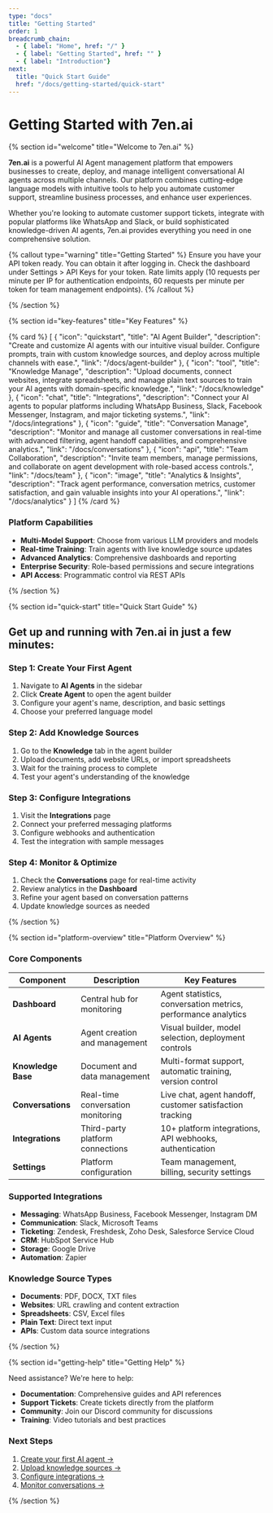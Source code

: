 ```yaml
---
type: "docs"
title: "Getting Started"
order: 1
breadcrumb_chain:
  - { label: "Home", href: "/" }
  - { label: "Getting Started", href: "" }
  - { label: "Introduction"}
next: 
  title: "Quick Start Guide"
  href: "/docs/getting-started/quick-start"
---
```


# Getting Started with 7en.ai

{% section id="welcome" title="Welcome to 7en.ai" %}

**7en.ai** is a powerful AI Agent management platform that empowers businesses to create, deploy, and manage intelligent conversational AI agents across multiple channels. Our platform combines cutting-edge language models with intuitive tools to help you automate customer support, streamline business processes, and enhance user experiences.

Whether you're looking to automate customer support tickets, integrate with popular platforms like WhatsApp and Slack, or build sophisticated knowledge-driven AI agents, 7en.ai provides everything you need in one comprehensive solution.

{% callout type="warning" title="Getting Started" %}
Ensure you have your API token ready. You can obtain it after logging in. Check the dashboard under Settings > API Keys for your token. Rate limits apply (10 requests per minute per IP for authentication endpoints, 60 requests per minute per token for team management endpoints).
{% /callout %}


{% /section %}

{% section id="key-features" title="Key Features" %}

{% card %}
[
  {
    "icon": "quickstart",
    "title": "AI Agent Builder",
    "description": "Create and customize AI agents with our intuitive visual builder. Configure prompts, train with custom knowledge sources, and deploy across multiple channels with ease.",
    "link": "/docs/agent-builder"
  },
  {
    "icon": "tool",
    "title": "Knowledge Manage",
    "description": "Upload documents, connect websites, integrate spreadsheets, and manage plain text sources to train your AI agents with domain-specific knowledge.",
    "link": "/docs/knowledge"
  },
  {
    "icon": "chat",
    "title": "Integrations",
    "description": "Connect your AI agents to popular platforms including WhatsApp Business, Slack, Facebook Messenger, Instagram, and major ticketing systems.",
    "link": "/docs/integrations"
  },
  {
    "icon": "guide",
    "title": "Conversation Manage",
    "description": "Monitor and manage all customer conversations in real-time with advanced filtering, agent handoff capabilities, and comprehensive analytics.",
    "link": "/docs/conversations"
  },
  {
    "icon": "api",
    "title": "Team Collaboration",
    "description": "Invite team members, manage permissions, and collaborate on agent development with role-based access controls.",
    "link": "/docs/team"
  },
  {
    "icon": "image",
    "title": "Analytics & Insights",
    "description": "Track agent performance, conversation metrics, customer satisfaction, and gain valuable insights into your AI operations.",
    "link": "/docs/analytics"
  }
]
{% /card %}

### Platform Capabilities

- **Multi-Model Support**: Choose from various LLM providers and models
- **Real-time Training**: Train agents with live knowledge source updates
- **Advanced Analytics**: Comprehensive dashboards and reporting
- **Enterprise Security**: Role-based permissions and secure integrations
- **API Access**: Programmatic control via REST APIs

{% /section %}

{% section id="quick-start" title="Quick Start Guide" %}

Get up and running with 7en.ai in just a few minutes:
---

### Step 1: Create Your First Agent
1. Navigate to **AI Agents** in the sidebar
2. Click **Create Agent** to open the agent builder
3. Configure your agent's name, description, and basic settings
4. Choose your preferred language model

### Step 2: Add Knowledge Sources
1. Go to the **Knowledge** tab in the agent builder
2. Upload documents, add website URLs, or import spreadsheets
3. Wait for the training process to complete
4. Test your agent's understanding of the knowledge

### Step 3: Configure Integrations
1. Visit the **Integrations** page
2. Connect your preferred messaging platforms
3. Configure webhooks and authentication
4. Test the integration with sample messages

### Step 4: Monitor & Optimize
1. Check the **Conversations** page for real-time activity
2. Review analytics in the **Dashboard**
3. Refine your agent based on conversation patterns
4. Update knowledge sources as needed


{% /section %}

{% section id="platform-overview" title="Platform Overview" %}

### Core Components

| Component | Description | Key Features |
|-----------|-------------|--------------|
| **Dashboard** | Central hub for monitoring | Agent statistics, conversation metrics, performance analytics |
| **AI Agents** | Agent creation and management | Visual builder, model selection, deployment controls |
| **Knowledge Base** | Document and data management | Multi-format support, automatic training, version control |
| **Conversations** | Real-time conversation monitoring | Live chat, agent handoff, customer satisfaction tracking |
| **Integrations** | Third-party platform connections | 10+ platform integrations, API webhooks, authentication |
| **Settings** | Platform configuration | Team management, billing, security settings |

### Supported Integrations

- **Messaging**: WhatsApp Business, Facebook Messenger, Instagram DM
- **Communication**: Slack, Microsoft Teams
- **Ticketing**: Zendesk, Freshdesk, Zoho Desk, Salesforce Service Cloud
- **CRM**: HubSpot Service Hub
- **Storage**: Google Drive
- **Automation**: Zapier

### Knowledge Source Types

- **Documents**: PDF, DOCX, TXT files
- **Websites**: URL crawling and content extraction
- **Spreadsheets**: CSV, Excel files
- **Plain Text**: Direct text input
- **APIs**: Custom data source integrations

{% /section %}

{% section id="getting-help" title="Getting Help" %}

Need assistance? We're here to help:

- **Documentation**: Comprehensive guides and API references
- **Support Tickets**: Create tickets directly from the platform
- **Community**: Join our Discord community for discussions
- **Training**: Video tutorials and best practices

### Next Steps

1. [Create your first AI agent →](/agents/builder)
2. [Upload knowledge sources →](/knowledge/upload)
3. [Configure integrations →](/integrations)
4. [Monitor conversations →](/conversations)

{% /section %}

